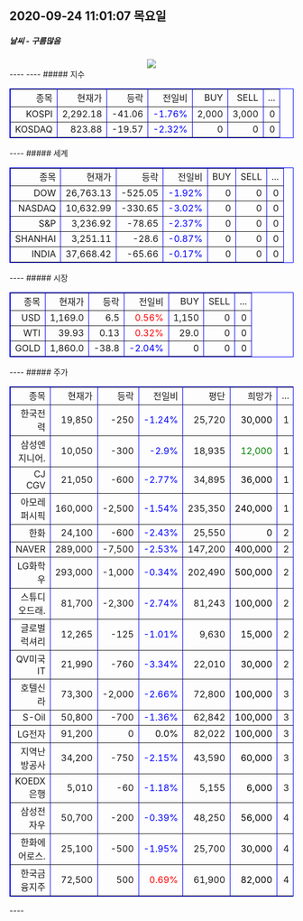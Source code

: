 ##  2020-09-24 11:01:07   목요일 
##### 날씨   -   구름많음
<center><img src="../img/naver_weather_week.png"></center>
----
----
##### 지수
<table border="1" bordercolor="blue" align = "center" >
<tr align = "right" > <td>종목</td><td>현재가</td><td>등락</td><td>전일비</td><td>BUY</td><td>SELL</td><td>...</td>  </tr>
<tr align = "right" > <td>KOSPI</td><td>2,292.18</td><td>-41.06</td><td><font size="3" color="blue" >-1.76%</font> </td><td>2,000</td><td>3,000</td><td>0</td>  </tr>
<tr align = "right" > <td>KOSDAQ</td><td>823.88</td><td>-19.57</td><td><font size="3" color="blue" >-2.32%</font> </td><td>0</td><td>0</td><td>0</td>  </tr>
</table>
----
##### 세계
<table border="1" bordercolor="blue" align = "center" >
<tr align = "right" > <td>종목</td><td>현재가</td><td>등락</td><td>전일비</td><td>BUY</td><td>SELL</td><td>...</td>  </tr>
<tr align = "right" > <td>DOW</td><td>26,763.13</td><td>-525.05</td><td><font size="3" color="blue" >-1.92%</font></td><td>0</td><td>0</td><td>0</td>  </tr>
<tr align = "right" > <td>NASDAQ</td><td>10,632.99</td><td>-330.65</td><td><font size="3" color="blue" >-3.02%</font></td><td>0</td><td>0</td><td>0</td>  </tr>
<tr align = "right" > <td>S&P</td><td>3,236.92</td><td>-78.65</td><td><font size="3" color="blue" >-2.37%</font></td><td>0</td><td>0</td><td>0</td>  </tr>
<tr align = "right" > <td>SHANHAI</td><td>3,251.11</td><td>-28.6</td><td><font size="3" color="blue" >-0.87%</font></td><td>0</td><td>0</td><td>0</td>  </tr>
<tr align = "right" > <td>INDIA</td><td>37,668.42</td><td>-65.66</td><td><font size="3" color="blue" >-0.17%</font></td><td>0</td><td>0</td><td>0</td>  </tr>
</table>
----
##### 시장
<table border="1" bordercolor="blue" align = "center" >
<tr align = "right" > <td>종목</td><td>현재가</td><td>등락</td><td>전일비</td><td>BUY</td><td>SELL</td><td>...</td>  </tr>
<tr align = "right" > <td>USD</td><td>1,169.0</td><td>6.5</td><td><font size="3" color="red">0.56%</font></td><td>1,150</td><td>0</td><td>0</td>  </tr>
<tr align = "right" > <td>WTI</td><td>39.93</td><td>0.13</td><td><font size="3" color="red">0.32%</font></td><td>29.0</td><td>0</td><td>0</td>  </tr>
<tr align = "right" > <td>GOLD</td><td>1,860.0</td><td>-38.8</td><td><font size="3" color="blue">-2.04%</font></td><td>0</td><td>0</td><td>0</td>  </tr>
</table>
----
##### 주가
<table border="1" bordercolor="blue" align = "center" >
<tr align = "right" > <td>종목</td><td>현재가</td><td>등락</td><td>전일비</td><td>평단</td><td>희망가</td><td>...</td>  </tr>
<tr align = "right" > <td>한국전력</td><td>19,850</td><td>-250</td><td><font size="3" color="blue">-1.24%</font></td><td>25,720</td><td><font size="3" color="black">30,000</font></td><td>1</td>  </tr>
<tr align = "right" > <td>삼성엔지니어.</td><td>10,050</td><td>-300</td><td><font size="3" color="blue">-2.9%</font></td><td>18,935</td><td><font size="3" color="green">12,000</font></td><td>1</td>  </tr>
<tr align = "right" > <td>CJ CGV</td><td>21,050</td><td>-600</td><td><font size="3" color="blue">-2.77%</font></td><td>34,895</td><td><font size="3" color="black">36,000</font></td><td>1</td>  </tr>
<tr align = "right" > <td>아모레퍼시픽</td><td>160,000</td><td>-2,500</td><td><font size="3" color="blue">-1.54%</font></td><td>235,350</td><td><font size="3" color="black">240,000</font></td><td>1</td>  </tr>
<tr align = "right" > <td>한화</td><td>24,100</td><td>-600</td><td><font size="3" color="blue">-2.43%</font></td><td>25,550</td><td><font size="3" color="black">0</font></td><td>2</td>  </tr>
<tr align = "right" > <td>NAVER</td><td>289,000</td><td>-7,500</td><td><font size="3" color="blue">-2.53%</font></td><td>147,200</td><td><font size="3" color="black">400,000</font></td><td>2</td>  </tr>
<tr align = "right" > <td>LG화학우</td><td>293,000</td><td>-1,000</td><td><font size="3" color="blue">-0.34%</font></td><td>202,490</td><td><font size="3" color="black">500,000</font></td><td>2</td>  </tr>
<tr align = "right" > <td>스튜디오드래.</td><td>81,700</td><td>-2,300</td><td><font size="3" color="blue">-2.74%</font></td><td>81,243</td><td><font size="3" color="black">100,000</font></td><td>2</td>  </tr>
<tr align = "right" > <td>글로벌럭셔리</td><td>12,265</td><td>-125</td><td><font size="3" color="blue">-1.01%</font></td><td>9,630</td><td><font size="3" color="black">15,000</font></td><td>2</td>  </tr>
<tr align = "right" > <td>QV미국IT</td><td>21,990</td><td>-760</td><td><font size="3" color="blue">-3.34%</font></td><td>22,010</td><td><font size="3" color="black">30,000</font></td><td>2</td>  </tr>
<tr align = "right" > <td>호텔신라</td><td>73,300</td><td>-2,000</td><td><font size="3" color="blue">-2.66%</font></td><td>72,800</td><td><font size="3" color="black">100,000</font></td><td>3</td>  </tr>
<tr align = "right" > <td>S-Oil</td><td>50,800</td><td>-700</td><td><font size="3" color="blue">-1.36%</font></td><td>62,842</td><td><font size="3" color="black">100,000</font></td><td>3</td>  </tr>
<tr align = "right" > <td>LG전자</td><td>91,200</td><td>0</td><td><font size="3" color="black">0.0%</font></td><td>82,022</td><td><font size="3" color="black">100,000</font></td><td>3</td>  </tr>
<tr align = "right" > <td>지역난방공사</td><td>34,200</td><td>-750</td><td><font size="3" color="blue">-2.15%</font></td><td>43,590</td><td><font size="3" color="black">60,000</font></td><td>3</td>  </tr>
<tr align = "right" > <td>KOEDX은행</td><td>5,010</td><td>-60</td><td><font size="3" color="blue">-1.18%</font></td><td>5,155</td><td><font size="3" color="black">6,000</font></td><td>3</td>  </tr>
<tr align = "right" > <td>삼성전자우</td><td>50,700</td><td>-200</td><td><font size="3" color="blue">-0.39%</font></td><td>48,250</td><td><font size="3" color="black">56,000</font></td><td>4</td>  </tr>
<tr align = "right" > <td>한화에어로스.</td><td>25,100</td><td>-500</td><td><font size="3" color="blue">-1.95%</font></td><td>25,700</td><td><font size="3" color="black">30,000</font></td><td>4</td>  </tr>
<tr align = "right" > <td>한국금융지주</td><td>72,500</td><td>500</td><td><font size="3" color="red">0.69%</font></td><td>61,900</td><td><font size="3" color="black">82,000</font></td><td>4</td>  </tr>
</table>
----
